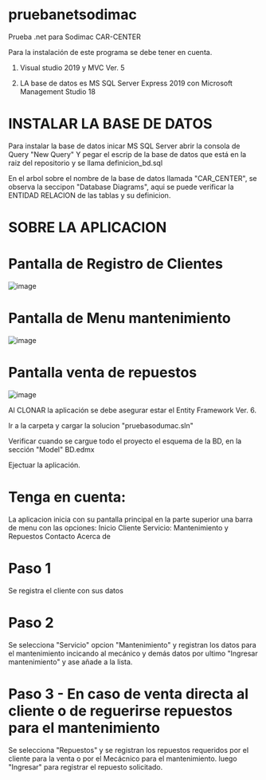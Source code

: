# pruebanetsodimac
Prueba .net para Sodimac CAR-CENTER

Para la instalación de este programa se debe tener en cuenta.

1. Visual studio 2019 y MVC Ver. 5

2. LA base de datos es MS SQL Server Express 2019 con Microsoft Management Studio 18

INSTALAR LA BASE DE DATOS
=========================
Para instalar la base de datos inicar MS SQL Server abrir la consola de Query "New Query"
Y pegar el escrip de la base de datos que está en la raiz del repositorio y se llama definicion_bd.sql

En el arbol sobre el nombre de la base de datos llamada "CAR_CENTER", se observa la seccipon "Database Diagrams", 
aqui se puede verificar la ENTIDAD RELACION de las tablas y su definicion.

SOBRE LA APLICACION
===================

Pantalla de Registro de Clientes
================================

![image](https://user-images.githubusercontent.com/45112986/127864008-c9ee80d2-e6e9-467b-8918-0804c140df32.png)

Pantalla de Menu mantenimiento
==============================
![image](https://user-images.githubusercontent.com/45112986/127864202-95e809b8-85c4-4b52-b7c7-24f4f7954d40.png)

Pantalla venta de repuestos
===========================
![image](https://user-images.githubusercontent.com/45112986/127864508-b119f40c-39fa-4c81-8a23-1ee6103cdbe7.png)


Al CLONAR la aplicación se debe asegurar estar el Entity Framework Ver. 6.

Ir a la carpeta y cargar la solucion "pruebasodumac.sln"

Verificar cuando se cargue todo el proyecto el esquema de la BD, en la sección "Model" BD.edmx

Ejectuar la aplicación.

Tenga en cuenta:
================

La aplicacion inicia con su pantalla principal en la parte superior una barra de menu con las opciones:
Inicio
Cliente
Servicio: Mantenimiento y Repuestos
Contacto
Acerca de

Paso 1
======
Se registra el cliente con sus datos

Paso 2
====== 
Se selecciona "Servicio" opcion "Mantenimiento" y registran los datos para el mantenimiento incicando al mecánico y demás datos 
por ultimo "Ingresar mantenimiento" y ase añade a la lista.

Paso 3 - En caso de venta directa al cliente o de reguerirse repuestos para el mantenimiento 
======
Se selecciona "Repuestos" y se registran los repuestos requeridos por el cliente para la venta o por el Mecácnico para el mantenimiento.
luego "Ingresar" para registrar el repuesto solicitado.







